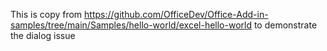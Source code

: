 This is copy from https://github.com/OfficeDev/Office-Add-in-samples/tree/main/Samples/hello-world/excel-hello-world to demonstrate the dialog issue